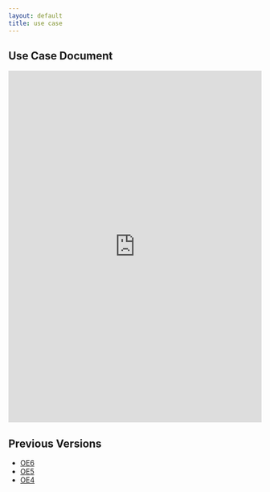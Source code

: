 ```yaml
---
layout: default
title: use case
---
```


## Use Case Document
<iframe src="https://docs.google.com/document/d/e/2PACX-1vR6-fYX9Qa45xv7J5z2_19UVkR222kj5ABEEBiS4-8MplTabHZY7XezPQY2e0jZTA/pub?embedded=true" style="width: 100%;height: 700px;border: none;"></iframe>

## Previous Versions
- [OE6](https://docs.google.com/document/d/e/2PACX-1vR6-fYX9Qa45xv7J5z2_19UVkR222kj5ABEEBiS4-8MplTabHZY7XezPQY2e0jZTA/pub)
- [OE5](https://docs.google.com/document/d/e/2PACX-1vT_IIfxNyz3MZjfaRNbW45gRsXGJOy3kDDchVbwou09jcxra1hdu0z3i69FxiEimg/pub)
- [OE4](https://docs.google.com/document/d/e/2PACX-1vQxPQ7XQLdRMtzkSlYNk_0Z37ANvPJ-jMGlqmf6r_G2VGrBrrZ8BxE9M-gSnEuDjXNfezFcMlSMKOgP/pub)
